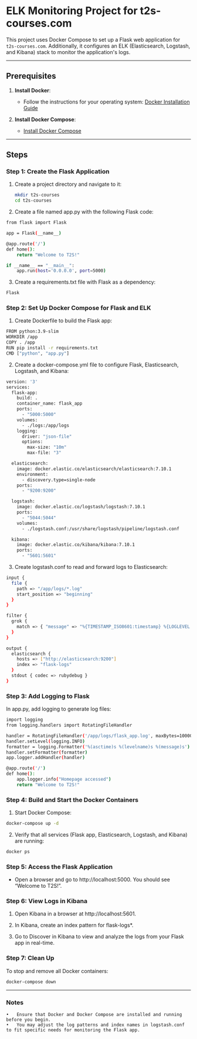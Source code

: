 # ELK Monitoring Project for t2s-courses.com

This project uses Docker Compose to set up a Flask web application for `t2s-courses.com`. Additionally, it configures an ELK (Elasticsearch, Logstash, and Kibana) stack to monitor the application's logs.

---

## Prerequisites

1. **Install Docker**:
   - Follow the instructions for your operating system: [Docker Installation Guide](https://docs.docker.com/get-docker/)

2. **Install Docker Compose**:
   - [Install Docker Compose](https://docs.docker.com/compose/install/)

---

## Steps

### Step 1: Create the Flask Application

1. Create a project directory and navigate to it:
   ```bash
   mkdir t2s-courses
   cd t2s-courses

2. Create a file named app.py with the following Flask code:
```bash
from flask import Flask

app = Flask(__name__)

@app.route('/')
def home():
    return "Welcome to T2S!"

if __name__ == "__main__":
    app.run(host='0.0.0.0', port=5000)
```

3. Create a requirements.txt file with Flask as a dependency:
```bash
Flask
```


### Step 2: Set Up Docker Compose for Flask and ELK

1. Create Dockerfile to build the Flask app:
```bash
FROM python:3.9-slim
WORKDIR /app
COPY . /app
RUN pip install -r requirements.txt
CMD ["python", "app.py"]
```

2.	Create a docker-compose.yml file to configure Flask, Elasticsearch, Logstash, and Kibana:
```bash
version: '3'
services:
  flask-app:
    build: .
    container_name: flask_app
    ports:
      - "5000:5000"
    volumes:
      - ./logs:/app/logs
    logging:
      driver: "json-file"
      options:
        max-size: "10m"
        max-file: "3"

  elasticsearch:
    image: docker.elastic.co/elasticsearch/elasticsearch:7.10.1
    environment:
      - discovery.type=single-node
    ports:
      - "9200:9200"

  logstash:
    image: docker.elastic.co/logstash/logstash:7.10.1
    ports:
      - "5044:5044"
    volumes:
      - ./logstash.conf:/usr/share/logstash/pipeline/logstash.conf

  kibana:
    image: docker.elastic.co/kibana/kibana:7.10.1
    ports:
      - "5601:5601"
```

3.	Create logstash.conf to read and forward logs to Elasticsearch:
```bash
input {
  file {
    path => "/app/logs/*.log"
    start_position => "beginning"
  }
}

filter {
  grok {
    match => { "message" => "%{TIMESTAMP_ISO8601:timestamp} %{LOGLEVEL:log_level} %{GREEDYDATA:message}" }
  }
}

output {
  elasticsearch {
    hosts => ["http://elasticsearch:9200"]
    index => "flask-logs"
  }
  stdout { codec => rubydebug }
}
```


### Step 3: Add Logging to Flask

In app.py, add logging to generate log files:
```bash
import logging
from logging.handlers import RotatingFileHandler

handler = RotatingFileHandler('/app/logs/flask_app.log', maxBytes=10000, backupCount=3)
handler.setLevel(logging.INFO)
formatter = logging.Formatter('%(asctime)s %(levelname)s %(message)s')
handler.setFormatter(formatter)
app.logger.addHandler(handler)

@app.route('/')
def home():
    app.logger.info("Homepage accessed")
    return "Welcome to T2S!"
```


### Step 4: Build and Start the Docker Containers

1.	Start Docker Compose:
```bash
docker-compose up -d
```

2.	Verify that all services (Flask app, Elasticsearch, Logstash, and Kibana) are running:
```bash
docker ps
```


### Step 5: Access the Flask Application

* Open a browser and go to http://localhost:5000. You should see “Welcome to T2S!”.



### Step 6: View Logs in Kibana

1.	Open Kibana in a browser at http://localhost:5601.

2.	In Kibana, create an index pattern for flask-logs*.

3.	Go to Discover in Kibana to view and analyze the logs from your Flask app in real-time.



### Step 7: Clean Up

To stop and remove all Docker containers:
```bash
docker-compose down
```

---
### Notes
	•	Ensure that Docker and Docker Compose are installed and running before you begin.
	•	You may adjust the log patterns and index names in logstash.conf to fit specific needs for monitoring the Flask app.
